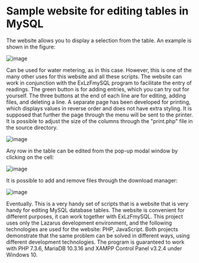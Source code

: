 # Sample website for editing tables in MySQL

The website allows you to display a selection from the table. An example is shown in the figure:

![image](https://user-images.githubusercontent.com/10297748/154267083-61f369c1-ead6-4a30-99a4-25459d4a8ba9.png)

Can be used for water metering, as in this case. However, this is one of the many other uses for this website and all these scripts. The website can work in conjunction with the ExLzFmySQL program to facilitate the entry of readings. The green button is for adding entries, which you can try out for yourself. The three buttons at the end of each line are for editing, adding files, and deleting a line. A separate page has been developed for printing, which displays values in reverse order and does not have extra styling. It is supposed that further the page through the menu will be sent to the printer. It is possible to adjust the size of the columns through the "print.php" file in the source directory.

![image](https://user-images.githubusercontent.com/10297748/154269392-8ca88f3c-ff9d-4682-9d28-5f50919af1d2.png)

Any row in the table can be edited from the pop-up modal window by clicking on the cell:

![image](https://user-images.githubusercontent.com/10297748/154269969-9c145b40-0841-48e5-9129-a7411a50d06d.png)

It is possible to add and remove files through the download manager:

![image](https://user-images.githubusercontent.com/10297748/154267977-77d80ea0-ca9c-4319-98d9-9aa95de461d7.png)

Eventually. This is a very handy set of scripts that is a website that is very handy for editing MySQL database tables. The website is convenient for different purposes, it can work together with ExLzFmySQL. This project uses only the Lazarus development environment, and the following technologies are used for the website: PHP, JavaScript. Both projects demonstrate that the same problem can be solved in different ways, using different development technologies. The program is guaranteed to work with PHP 7.3.6, MariaDB 10.3.16 and XAMPP Control Panel v3.2.4 under Windows 10.
